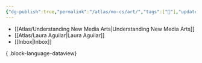 ```yaml
---
{"dg-publish":true,"permalink":"/atlas/mo-cs/art/","tags":["📍"],"updated":"2024-10-29T18:27:52.591-07:00"}
---
```


- [[Atlas/Understanding New Media Arts\|Understanding New Media Arts]]
- [[Atlas/Laura Aguilar\|Laura Aguilar]]
- [[Inbox\|Inbox]]

{ .block-language-dataview}
